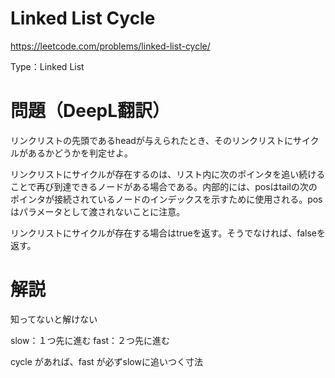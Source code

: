 # Linked List Cycle

https://leetcode.com/problems/linked-list-cycle/

Type：Linked List

# 問題（DeepL翻訳）

リンクリストの先頭であるheadが与えられたとき、そのリンクリストにサイクルがあるかどうかを判定せよ。

リンクリストにサイクルが存在するのは、リスト内に次のポインタを追い続けることで再び到達できるノードがある場合である。内部的には、posはtailの次のポインタが接続されているノードのインデックスを示すために使用される。posはパラメータとして渡されないことに注意。

リンクリストにサイクルが存在する場合はtrueを返す。そうでなければ、falseを返す。


# 解説

知ってないと解けない

slow：１つ先に進む
fast：２つ先に進む

cycle があれば、fast が必ずslowに追いつく寸法
